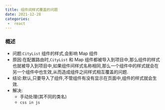 ```yaml
---
title: 组件间样式覆盖的问题
date: 2021-12-28
categories:
 -  react
---
```


### 概述

- 问题:`CityList` 组件的样式,会影响 Map 组件
- 原因:在配置路由时,`CityList` 和 Map 组件都被导入到项目中,那么组件的样式也就被导入到项目中,如果组件间样式名称相同,那么一个组件中的样式就会在另一个组件中也生效,从而造成组件之间样式相互覆盖的问题.
- 结论:默认,只要导入了组件,不管组件有没有显示在页面中,组件的样式就会生效.
- 解决:
  - 手动处理(其不同的类名)
  - `css in js`